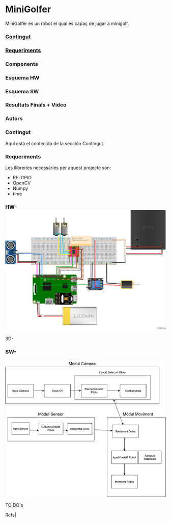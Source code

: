 # MiniGolfer
MiniGolfer es un robot el qual es capaç de jugar a minigolf.

### [Contingut](#contingut)
### [Requeriments](#requeriments)
### Components
### Esquema HW
### Esquema SW
### Resultats Finals + Video 
### Autors

### Contingut

Aquí está el contenido de la sección Contingut.

### Requeriments
Les llibreries necessàries per aquest projecte son:
- RPi.GPIO
- OpenCV
- Numpy
- time




### HW-![MiniGolfer Hardware Diagram](./HW/MiniGolfer_HW.png)
3D-

### SW-
![Architecture MINIGOLFER](ASW/ArquitecturaSW.png)





TO DO's

Refs|

